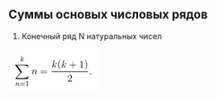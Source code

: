 ## Суммы основых числовых рядов 

1. Конечный ряд N натуральных чисел

![formula](Суммы_рядов_files/1.png)
